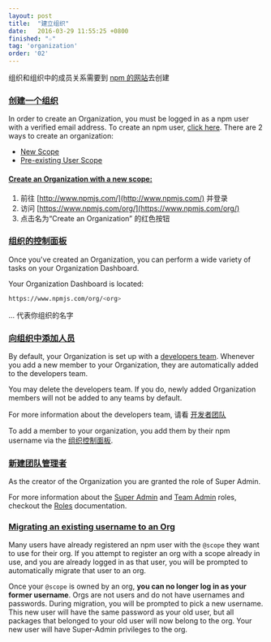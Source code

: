 ```yaml
---
layout: post
title:  "建立组织"
date:   2016-03-29 11:55:25 +0800
finished: "☆"
tag: 'organization'
order: '02'
---
```


组织和组织中的成员关系需要到 [npm 的网站](https://www.npmjs.com/org)去创建

<h3 id="creating-an-organization"><a href="#creating-an-organization">创建一个组织</a></h3>

In order to create an Organization, you must be logged in as a npm user with a verified email address. To create an npm user, [click here](https://www.npmjs.com/signup). There are 2 ways to create an organization:

- [New Scope](https://docs.npmjs.com/orgs/setup#create-an-organization-with-a-new-scope)
- [Pre-existing User Scope](https://docs.npmjs.com/orgs/setup#migrating-an-existing-username-to-an-org)

<h4 id="create-an-organization-with-a-new-scope"><a href="#create-an-organization-with-a-new-scope">Create an Organization with a new scope:</a></h4>

1. 前往 [http://www.npmjs.com/](http://www.npmjs.com/) 并登录
2. 访问 [https://www.npmjs.com/org/](https://www.npmjs.com/org/)
3. 点击名为“Create an Organization” 的红色按钮

<h3 id="organization-dashboard"><a href="#organization-dashboard">组织的控制面板</a></h3>

Once you've created an Organization, you can perform a wide variety of tasks on your Organization Dashboard.

Your Organization Dashboard is located:

``` bash
https://www.npmjs.com/org/<org>
```

...<org> 代表你组织的名字

<h3 id="adding-members-to-an-organization"><a href="#adding-members-to-an-organization">向组织中添加人员</a></h3>

By default, your Organization is set up with a [developers team](https://docs.npmjs.com/orgs/developers-team). Whenever you add a new member to your Organization, they are automatically added to the developers team.

You may delete the developers team. If you do, newly added Organization members will not be added to any teams by default.

For more information about the developers team, 请看 [开发者团队](https://docs.npmjs.com/orgs/developers-team)

To add a member to your organization, you add them by their npm username via the [组织控制面板](https://docs.npmjs.com/orgs/setup#organization-dashboard).


<h3 id="creating-team-admins"><a href="#creating-team-admins">新建团队管理者</a></h3>

As the creator of the Organization you are granted the role of Super Admin.

For more information about the [Super Admin](https://docs.npmjs.com/orgs/roles#super-admin) and [Team Admin](https://docs.npmjs.com/orgs/roles#team-admin) roles, checkout the [Roles](https://docs.npmjs.com/orgs/roles) documentation.

<h3 id="migrating-an-existing-username-to-an-org"><a href="#migrating-an-existing-username-to-an-org">Migrating an existing username to an Org</a></h3>

Many users have already registered an npm user with the `@scope` they want to use for their org. If you attempt to register an org with a scope already in use, and you are already logged in as that user, you will be prompted to automatically migrate that user to an org.

Once your `@scope` is owned by an org, **you can no longer log in as your former username**. Orgs are not users and do not have usernames and passwords. During migration, you will be prompted to pick a new username. This new user will have the same password as your old user, but all packages that belonged to your old user will now belong to the org. Your new user will have Super-Admin privileges to the org.
